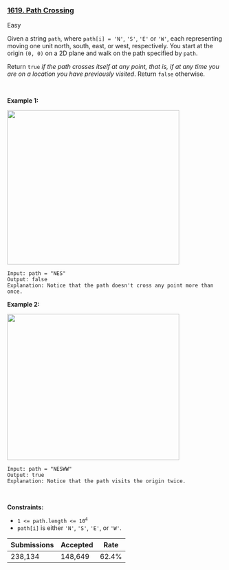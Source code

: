 ### [1619. Path Crossing](https://leetcode.com/problems/path-crossing/description/?envType=daily-question&envId=2023-12-23)

Easy

Given a string `` path ``, where `` path[i] = 'N' ``, `` 'S' ``, `` 'E' `` or `` 'W' ``, each representing moving one unit north, south, east, or west, respectively. You start at the origin `` (0, 0) `` on a 2D plane and walk on the path specified by `` path ``.

Return `` true `` _if the path crosses itself at any point, that is, if at any time you are on a location you have previously visited_. Return `` false `` otherwise.

 

<strong class="example">Example 1:</strong>

<img alt="" src="https://assets.leetcode.com/uploads/2020/06/10/screen-shot-2020-06-10-at-123929-pm.png" style="width: 400px; height: 358px;"/>

```
Input: path = "NES"
Output: false 
Explanation: Notice that the path doesn't cross any point more than once.
```

<strong class="example">Example 2:</strong>

<img alt="" src="https://assets.leetcode.com/uploads/2020/06/10/screen-shot-2020-06-10-at-123843-pm.png" style="width: 400px; height: 339px;"/>

```
Input: path = "NESWW"
Output: true
Explanation: Notice that the path visits the origin twice.
```

 

__Constraints:__

*   <code>1 <= path.length <= 10<sup>4</sup></code>
*   `` path[i] `` is either `` 'N' ``, `` 'S' ``, `` 'E' ``, or `` 'W' ``.

| Submissions    | Accepted     | Rate   |
| -------------- | ------------ | ------ |
| 238,134 | 148,649 | 62.4% |